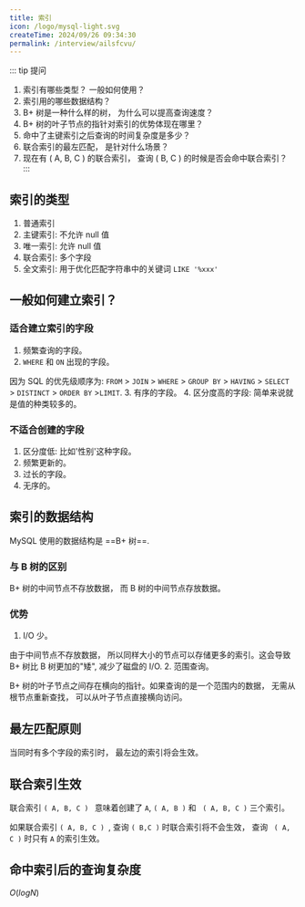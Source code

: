 ```yaml
---
title: 索引
icon: /logo/mysql-light.svg
createTime: 2024/09/26 09:34:30
permalink: /interview/ailsfcvu/
---
```

::: tip 提问
1.  索引有哪些类型？ 一般如何使用？
2.  索引用的哪些数据结构？
3.  B+ 树是一种什么样的树， 为什么可以提高查询速度？
4.  B+ 树的叶子节点的指针对索引的优势体现在哪里？
5.  命中了主键索引之后查询的时间复杂度是多少？
6.  联合索引的最左匹配， 是针对什么场景？
7.  现在有 ( A, B, C ) 的联合索引， 查询 ( B, C ) 的时候是否会命中联合索引？
:::

## 索引的类型
1.  普通索引
2.  主键索引: 不允许 null 值
3.  唯一索引: 允许 null 值
4.  联合索引: 多个字段
5.  全文索引: 用于优化匹配字符串中的关键词 `LIKE '%xxx'`

## 一般如何建立索引？
### 适合建立索引的字段
1.  频繁查询的字段。
2.  `WHERE` 和 `ON` 出现的字段。

   因为 SQL 的优先级顺序为: `FROM` > `JOIN` > `WHERE` > `GROUP BY` > `HAVING` > `SELECT` > `DISTINCT` > `ORDER BY` >`LIMIT`.
3.  有序的字段。
4.  区分度高的字段: 简单来说就是值的种类较多的。

### 不适合创建的字段
1.  区分度低: 比如'性别'这种字段。
2.  频繁更新的。
3.  过长的字段。
4.  无序的。

## 索引的数据结构
MySQL 使用的数据结构是 ==B+ 树==.

### 与 B 树的区别
B+ 树的中间节点不存放数据， 而 B 树的中间节点存放数据。

### 优势
1.  I/O 少。

   由于中间节点不存放数据， 所以同样大小的节点可以存储更多的索引。这会导致 B+ 树比 B 树更加的"矮", 减少了磁盘的 I/O.
2.  范围查询。

   B+ 树的叶子节点之间存在横向的指针。如果查询的是一个范围内的数据， 无需从根节点重新查找， 可以从叶子节点直接横向访问。

## 最左匹配原则
当同时有多个字段的索引时， 最左边的索引将会生效。

## 联合索引生效
联合索引 `( A, B, C ) ` 意味着创建了 `A`, ` ( A, B ) ` 和 ` ( A, B, C )` 三个索引。

如果联合索引 `( A, B, C ) `, 查询 ` ( B,C ) ` 时联合索引将不会生效， 查询 ` ( A, C )` 时只有 `A` 的索引生效。

## 命中索引后的查询复杂度
$O ( logN )$
